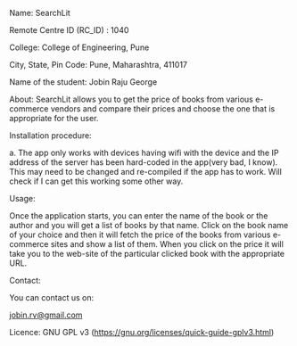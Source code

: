 Name: SearchLit

Remote Centre ID (RC_ID) : 1040

College: College of Engineering, Pune

City, State, Pin Code: Pune, Maharashtra, 411017

Name of the student: Jobin Raju George

About: SearchLit allows you to get the price of books from various e-commerce vendors and compare their prices and choose the one that is appropriate for the user.

Installation procedure:

a. The app only works with devices having wifi with the device and the IP address of the server has been hard-coded in the app(very bad, I know). This may need to be changed and re-compiled if the app has to work. Will check if I can get this working some other way.

Usage:

Once the application starts, you can enter the name of the book or the author and you will get a list of books by that name. Click on the book name of your choice and then it will fetch the price of the books from various e-commerce sites and show a list of them. When you click on the price it will take you to the web-site of the particular clicked book with the appropriate URL.


Contact:

You can contact us on:

jobin.rv@gmail.com

Licence: GNU GPL v3 (https://gnu.org/licenses/quick-guide-gplv3.html)
